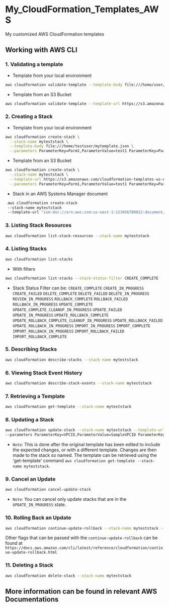 # My_CloudFormation_Templates_AWS
My customized AWS CloudFormation templates

## Working with AWS CLI

### 1. Validating a template
  * Template from your local environment
```bash
aws cloudformation validate-template --template-body file:///home/user/FileName.yaml
```
  * Template from an S3 Bucket
```bash
aws cloudformation validate-template --template-url https://s3.amazonaws.com/cloudformation-templates-us-east-1/S3_Bucket.template
```

### 2. Creating a Stack
  * Template from your local environment
```bash
aws cloudformation create-stack \
  --stack-name myteststack \
  --template-body file:///home/testuser/mytemplate.json \
  --parameters ParameterKey=Parm1,ParameterValue=test1 ParameterKey=Parm2,ParameterValue=test2
```
  * Template from an S3 Bucket
```bash
aws cloudformation create-stack \
  --stack-name myteststack \
  --template-url https://s3.amazonaws.com/cloudformation-templates-us-east-1/S3_Bucket.template \
  --parameters ParameterKey=Parm1,ParameterValue=test1 ParameterKey=Parm2,ParameterValue=test2
```
  * Stack in an AWS Systems Manager document
```bash
 aws cloudformation create-stack 
 --stack-name myteststack 
 --template-url "ssm-doc://arn:aws:ssm:us-east-1:123456789012:document/documentName"
```

### 3. Listing Stack Resources
```bash
aws cloudformation list-stack-resources --stack-name myteststack
```

### 4. Listing Stacks
```bash
aws cloudformation list-stacks
```
  * With filters
```bash
aws cloudformation list-stacks --stack-status-filter CREATE_COMPLETE
```
  * Stack Status Filter can be:
`CREATE_COMPLETE` `CREATE_IN_PROGRESS` `CREATE_FAILED` `DELETE_COMPLETE` `DELETE_FAILED` `DELETE_IN_PROGRESS` `REVIEW_IN_PROGRESS` `ROLLBACK_COMPLETE` `ROLLBACK_FAILED` `ROLLBACK_IN_PROGRESS` `UPDATE_COMPLETE` `UPDATE_COMPLETE_CLEANUP_IN_PROGRESS` `UPDATE_FAILED` `UPDATE_IN_PROGRESS` `UPDATE_ROLLBACK_COMPLETE` `UPDATE_ROLLBACK_COMPLETE_CLEANUP_IN_PROGRESS` `UPDATE_ROLLBACK_FAILED` `UPDATE_ROLLBACK_IN_PROGRESS` `IMPORT_IN_PROGRESS` `IMPORT_COMPLETE` `IMPORT_ROLLBACK_IN_PROGRESS` `IMPORT_ROLLBACK_FAILED` `IMPORT_ROLLBACK_COMPLETE`

### 5. Describing Stacks
```bash
aws cloudformation describe-stacks --stack-name myteststack
```

### 6. Viewing Stack Event History
```bash
aws cloudformation describe-stack-events --stack-name myteststack
```

### 7. Retrieving a Template
```bash
aws cloudformation get-template --stack-name myteststack
```

### 8. Updating a Stack
```bash
aws cloudformation update-stack --stack-name myteststack --template-url https://s3.amazonaws.com/sample/updated.template
--parameters ParameterKey=VPCID,ParameterValue=SampleVPCID ParameterKey=SubnetIDs,ParameterValue=SampleSubnetID1\\,SampleSubnetID2
```
  * `Note`: This is done after the original template has been edited to include the expected changes, or with a different template. Changes are then made to the stack so named. The template can be retrieved using the 'get-template' command `aws cloudformation get-template --stack-name myteststack`.

### 9. Cancel an Update
```bash
aws cloudformation cancel-update-stack
```
  * `Note`: You can cancel only update stacks that are in the `UPDATE_IN_PROGRESS` state.

### 10. Rolling Back an Update
```bash
aws cloudformation continue-update-rollback --stack-name myteststack --resources-to-skip Resource_1 Resource_2
```
Other flags that can be passed with the `continue-update-rollback` can be found at  `https://docs.aws.amazon.com/cli/latest/reference/cloudformation/continue-update-rollback.html`

### 11. Deleting a Stack
```bash
aws cloudformation delete-stack --stack-name myteststack
```

## More information can be found in relevant AWS Documentations

